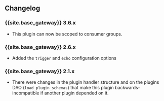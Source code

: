 ## Changelog

### {{site.base_gateway}} 3.6.x
* This plugin can now be scoped to consumer groups.

### {{site.base_gateway}} 2.6.x
* Added the `trigger` and `echo` configuration options

### {{site.base_gateway}} 2.1.x
* There were changes in the plugin handler structure and on the plugins DAO (`load_plugin_schemas`) that make this plugin
backwards-incompatible if another plugin depended on it.
